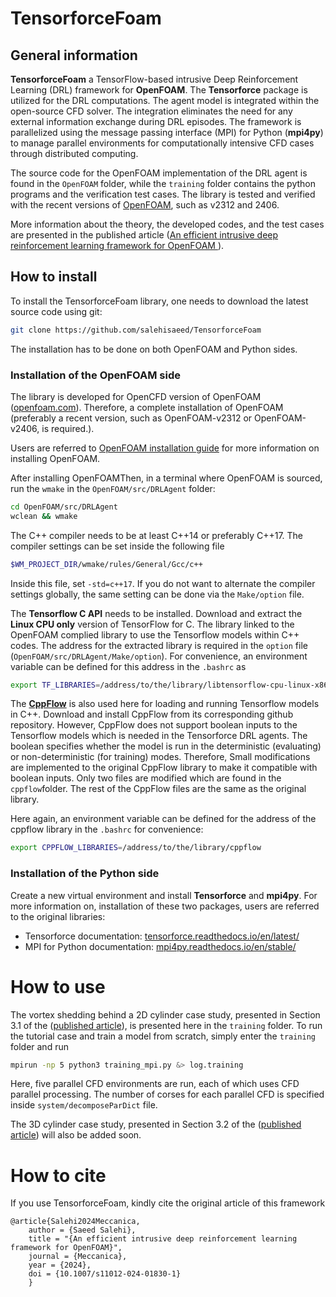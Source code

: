 # TensorforceFoam

## General information
**TensorforceFoam** a TensorFlow-based intrusive Deep Reinforcement Learning (DRL) framework for **OpenFOAM**. The **Tensorforce** package is utilized for the DRL computations. The agent model is integrated within the open-source CFD solver. The integration eliminates the need for any external information exchange during DRL episodes. The framework is parallelized using the message passing interface (MPI) for Python (**mpi4py**) to manage parallel environments for computationally intensive CFD cases through distributed computing. 

The source code for the OpenFOAM implementation of the DRL agent is found in the `OpenFOAM` folder, while the `training` folder contains the python programs and the verification test cases. The library is tested and verified with the recent versions of [OpenFOAM](https://www.openfoam.com/), such as v2312 and 2406.

More information about the theory, the developed codes, and the test cases are presented in the published article ([An efficient intrusive deep reinforcement learning framework for OpenFOAM
](https://link.springer.com/article/10.1007/s11012-024-01830-1)).


## How to install

To install the TensorforceFoam library, one needs to download the latest source code using git:
```bash
git clone https://github.com/salehisaeed/TensorforceFoam
```

The installation has to be done on both OpenFOAM and Python sides.


### Installation of the OpenFOAM side

The library is developed for OpenCFD version of OpenFOAM ([openfoam.com](https://www.openfoam.com/)). Therefore, a complete installation of OpenFOAM (preferably a recent version, such as OpenFOAM-v2312 or OpenFOAM-v2406, is required.).

Users are referred to [OpenFOAM installation guide](https://develop.openfoam.com/Development/openfoam/-/blob/master/doc/Build.md) for more information on installing OpenFOAM.


After installing OpenFOAMThen, in a terminal where OpenFOAM is sourced, run the `wmake` in the `OpenFOAM/src/DRLAgent` folder:
```bash
cd OpenFOAM/src/DRLAgent
wclean && wmake
```
The C++ compiler needs to be at least C++14 or preferably C++17. The compiler settings can be set inside the following file
```bash
$WM_PROJECT_DIR/wmake/rules/General/Gcc/c++
```
Inside this file, set `-std=c++17`. If you do not want to alternate the compiler settings globally, the same setting can be done via the `Make/option` file.


The **Tensorflow C API** needs to be installed. Download and extract the **Linux CPU only** version of TensorFlow for C. The library linked to the OpenFOAM complied library to use the Tensorflow models within C++ codes. The address for the extracted library is required in the `option` file (`OpenFOAM/src/DRLAgent/Make/option`). For convenience, an environment variable can be defined for this address in the `.bashrc` as
```bash
export TF_LIBRARIES=/address/to/the/library/libtensorflow-cpu-linux-x86_64-2.8.0
```


The [**CppFlow**](https://github.com/serizba/cppflow) is also used here for loading and running Tensorflow models in C++. Download and install CppFlow from its corresponding github repository. However, CppFlow does not support boolean inputs to the Tensorflow models which is needed in the Tensorforce DRL agents. The boolean specifies whether the model is run in the deterministic (evaluating) or non-deterministic (for training) modes. Therefore, Small modifications are implemented to the original CppFlow library to make it compatible with boolean inputs. Only two files are modified which are found in the `cppflow`folder. The rest of the CppFlow files are the same as the original library.

Here again, an environment variable can be defined for the address of the cppflow library in the `.bashrc` for convenience:
```bash
export CPPFLOW_LIBRARIES=/address/to/the/library/cppflow
```



### Installation of the Python side

Create a new virtual environment and install **Tensorforce** and **mpi4py**. For more information on, installation of these two packages, users are referred to the original libraries:
* Tensorforce documentation: [tensorforce.readthedocs.io/en/latest/](https://tensorforce.readthedocs.io/en/latest/)
* MPI for Python documentation: [mpi4py.readthedocs.io/en/stable/](https://mpi4py.readthedocs.io/en/stable/)



# How to use 
The vortex shedding behind a 2D cylinder case study, presented in Section 3.1 of the ([published article](https://link.springer.com/article/10.1007/s11012-024-01830-1)), is presented here in the `training` folder. To run the tutorial case and train a model from scratch, simply enter the `training` folder and run
 ```bash
mpirun -np 5 python3 training_mpi.py &> log.training
```
Here, five parallel CFD environments are run, each of which uses CFD parallel processing. The number of corses for each parallel CFD is specified inside `system/decomposeParDict` file.

The 3D cylinder case study, presented in Section 3.2 of the ([published article](https://link.springer.com/article/10.1007/s11012-024-01830-1)) will also be added soon.


# How to cite
If you use TensorforceFoam, kindly cite the original article of this framework
```
@article{Salehi2024Meccanica,
    author = {Saeed Salehi},
    title = "{An efficient intrusive deep reinforcement learning framework for OpenFOAM}",
    journal = {Meccanica},
    year = {2024},
    doi = {10.1007/s11012-024-01830-1}
    }
```


<!---
## Reference
[1]. S. Salehi, An efficient intrusive deep reinforcement learning framework for OpenFOAM, Meccanica (2024), [doi.org/10.1007/s11012-024-01830-1](https://doi.org/10.1007/s11012-024-01830-1)
-->